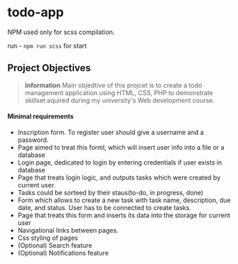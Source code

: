 # todo-app

NPM used only for scss compilation.

run - `npm run scss` for start

## Project Objectives

> **Information** Main objedtive of this projcet is to create a todo management
> application using HTML, CSS, PHP to demonstrate skillset aquired during my
> university's Web development course.

#### Minimal requirements

- Inscription form. To register user should give a username and a password.
- Page aimed to treat this forml, which will insert user info into a file or a
  database
- Login page, dedicated to login by entering credentials if user exists in
  database
- Page that treats login logic, and outputs tasks which were created by current
  user.
- Tasks could be sorteed by their staus(to-do, in progress, done)
- Form which allows to create a new task with task name, description, due date,
  and status. User has to be connected to create tasks.
- Page that treats this form and inserts its data into the storage for current
  user
- Navigational links between pages.
- Css styling of pages
- (Optional) Search feature
- (Optional) Notifications feature
